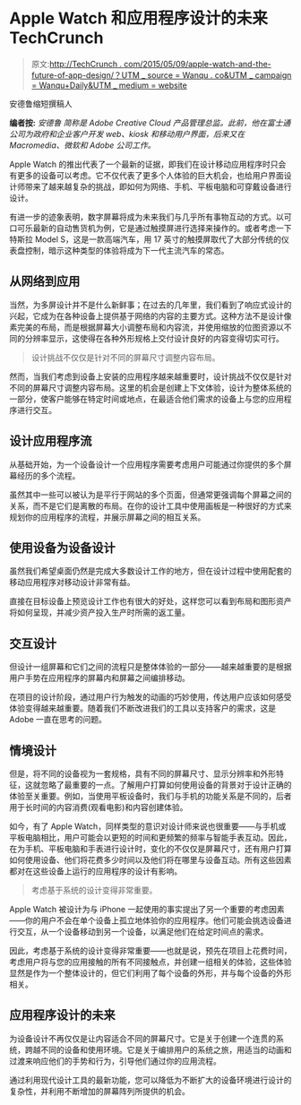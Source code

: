 # Apple Watch 和应用程序设计的未来 TechCrunch

> 原文:[http://TechCrunch . com/2015/05/09/apple-watch-and-the-future-of-app-design/？UTM _ source = Wanqu . co&UTM _ campaign = Wanqu+Daily&UTM _ medium = website](http://techcrunch.com/2015/05/09/apple-watch-and-the-future-of-app-design/?utm_source=wanqu.co&utm_campaign=Wanqu+Daily&utm_medium=website)

安德鲁缩短撰稿人

**编者按:** *安德鲁 简称是 Adobe Creative Cloud 产品管理总监。此前，他在富士通公司为政府和企业客户开发 web、kiosk 和移动用户界面，后来又在 Macromedia、微软和 Adobe 公司工作。*

Apple Watch 的推出代表了一个最新的证据，即我们在设计移动应用程序时只会有更多的设备可以考虑。它不仅代表了更多个人体验的巨大机会，也给用户界面设计师带来了越来越复杂的挑战，即如何为网络、手机、平板电脑和可穿戴设备进行设计。

有进一步的迹象表明，数字屏幕将成为未来我们与几乎所有事物互动的方式。以可口可乐最新的自动售货机为例，它是通过触摸屏进行选择来操作的。或者考虑一下特斯拉 Model S，这是一款高端汽车，用 17 英寸的触摸屏取代了大部分传统的仪表盘控制，暗示这种类型的体验将成为下一代主流汽车的常态。

## 从网络到应用

当然，为多屏设计并不是什么新鲜事；在过去的几年里，我们看到了响应式设计的兴起，它成为在各种设备上提供基于网络的内容的主要方式。这种方法不是设计像素完美的布局，而是根据屏幕大小调整布局和内容流，并使用缩放的位图资源以不同的分辨率显示，这使得在各种外形规格上交付设计良好的内容变得切实可行。

> 设计挑战不仅仅是针对不同的屏幕尺寸调整内容布局。

然而，当我们考虑到设备上安装的应用程序越来越重要时，设计挑战不仅仅是针对不同的屏幕尺寸调整内容布局。这里的机会是创建上下文体验，设计为整体系统的一部分，使客户能够在特定时间或地点，在最适合他们需求的设备上与您的应用程序进行交互。

## 设计应用程序流

从基础开始，为一个设备设计一个应用程序需要考虑用户可能通过你提供的多个屏幕经历的多个流程。

虽然其中一些可以被认为是平行于网站的多个页面，但通常更强调每个屏幕之间的关系，而不是它们是离散的布局。在你的设计工具中使用画板是一种很好的方式来规划你的应用程序的流程，并展示屏幕之间的相互关系。

## 使用设备为设备设计

虽然我们希望桌面仍然是完成大多数设计工作的地方，但在设计过程中使用配套的移动应用程序对移动设计非常有益。

直接在目标设备上预览设计工作也有很大的好处，这样您可以看到布局和图形资产将如何呈现，并减少资产投入生产时所需的返工量。

## 交互设计

但设计一组屏幕和它们之间的流程只是整体体验的一部分——越来越重要的是根据用户手势在应用程序的屏幕内和屏幕之间编排移动。

在项目的设计阶段，通过用户行为触发的动画的巧妙使用，传达用户应该如何感受体验变得越来越重要。随着我们不断改进我们的工具以支持客户的需求，这是 Adobe 一直在思考的问题。

## 情境设计

但是，将不同的设备视为一套规格，具有不同的屏幕尺寸、显示分辨率和外形特征，这就忽略了最重要的一点。了解用户打算如何使用设备的背景对于设计正确的体验至关重要。例如，当使用平板设备时，我们与手机的功能关系是不同的，后者用于长时间的内容消费(观看电影)和内容创建体验。

如今，有了 Apple Watch，同样类型的意识对设计师来说也很重要——与手机或平板电脑相比，用户可能会以更短的时间和更频繁的频率与智能手表互动。因此，在为手机、平板电脑和手表进行设计时，变化的不仅仅是屏幕尺寸，还有用户打算如何使用设备、他们将花费多少时间以及他们将在哪里与设备互动。所有这些因素都对在这些设备上运行的应用程序的设计有影响。

> 考虑基于系统的设计变得非常重要。

Apple Watch 被设计为与 iPhone 一起使用的事实提出了另一个重要的考虑因素——你的用户不会在单个设备上孤立地体验你的应用程序。他们可能会挑选设备进行交互，从一个设备移动到另一个设备，以满足他们在给定时间点的需求。

因此，考虑基于系统的设计变得非常重要——也就是说，预先在项目上花费时间，考虑用户将与您的应用接触的所有不同接触点，并创建一组相关的体验，这些体验显然是作为一个整体设计的，但它们利用了每个设备的外形，并与每个设备的外形相关。

## 应用程序设计的未来

为设备设计不再仅仅是让内容适合不同的屏幕尺寸。它是关于创建一个连贯的系统，跨越不同的设备和使用环境。它是关于编排用户的系统之旅，用适当的动画和过渡来响应他们的手势和行为，引导他们通过你的应用流程。

通过利用现代设计工具的最新功能，您可以降低为不断扩大的设备环境进行设计的复杂性，并利用不断增加的屏幕阵列所提供的机会。